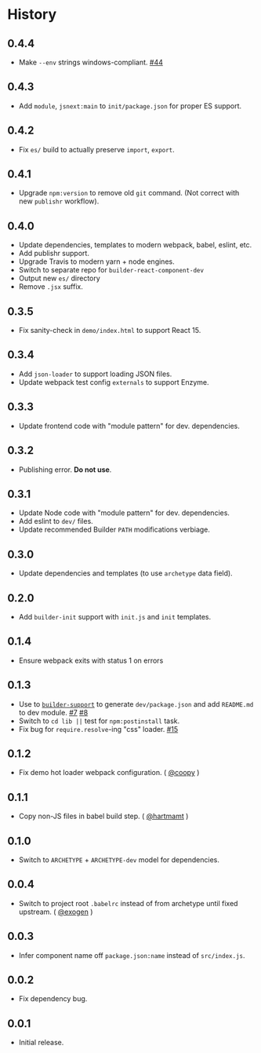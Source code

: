 History
=======

## 0.4.4

* Make `--env` strings windows-compliant.
  [#44](https://github.com/FormidableLabs/builder-react-component/issues/44)

## 0.4.3

* Add `module`, `jsnext:main` to `init/package.json` for proper ES support.

## 0.4.2

* Fix `es/` build to actually preserve `import`, `export`.

## 0.4.1

* Upgrade `npm:version` to remove old `git` command. (Not correct with new
  `publishr` workflow).

## 0.4.0

* Update dependencies, templates to modern webpack, babel, eslint, etc.
* Add publishr support.
* Upgrade Travis to modern yarn + node engines.
* Switch to separate repo for `builder-react-component-dev`
* Output new `es/` directory
* Remove `.jsx` suffix.

## 0.3.5

* Fix sanity-check in `demo/index.html` to support React 15.

## 0.3.4

* Add `json-loader` to support loading JSON files.
* Update webpack test config `externals` to support Enzyme.

## 0.3.3

* Update frontend code with "module pattern" for dev. dependencies.

## 0.3.2

* Publishing error. **Do not use**.

## 0.3.1

* Update Node code with "module pattern" for dev. dependencies.
* Add eslint to `dev/` files.
* Update recommended Builder `PATH` modifications verbiage.

## 0.3.0

* Update dependencies and templates (to use `archetype` data field).

## 0.2.0

* Add `builder-init` support with `init.js` and `init` templates.

## 0.1.4

* Ensure webpack exits with status 1 on errors

## 0.1.3

* Use to [`builder-support`](https://github.com/FormidableLabs/builder-support)
  to generate `dev/package.json` and add `README.md` to dev module.
  [#7](https://github.com/FormidableLabs/builder-react-component/issues/7)
  [#8](https://github.com/FormidableLabs/builder-react-component/issues/8)
* Switch to `cd lib ||` test for `npm:postinstall` task.
* Fix bug for `require.resolve`-ing "css" loader.
  [#15](https://github.com/FormidableLabs/builder-react-component/issues/15)

## 0.1.2

* Fix demo hot loader webpack configuration. ( [@coopy][] )

## 0.1.1

* Copy non-JS files in babel build step. ( [@hartmamt][] )

## 0.1.0

* Switch to `ARCHETYPE` + `ARCHETYPE-dev` model for dependencies.

## 0.0.4

* Switch to project root `.babelrc` instead of from archetype until fixed
  upstream. ( [@exogen][] )

## 0.0.3

* Infer component name off `package.json:name` instead of `src/index.js`.

## 0.0.2

* Fix dependency bug.

## 0.0.1

* Initial release.

[@coopy]: https://github.com/coopy
[@exogen]: https://github.com/exogen
[@hartmamt]: https://github.com/hartmamt
[@ryan-roemer]: https://github.com/ryan-roemer
